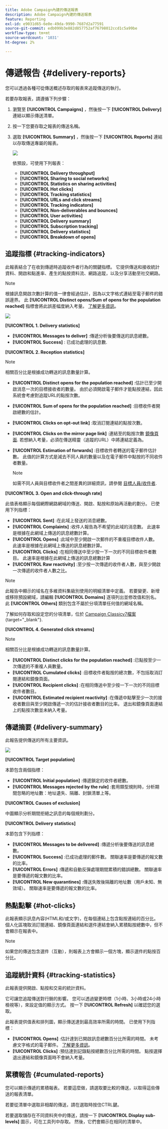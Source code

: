```yaml
---
title: Adobe Campaign內建的傳送報表
description: Adobe Campaign內建的傳送報表
feature: Reporting
exl-id: e9031d65-6e0e-49da-9990-7687d2a77591
source-git-commit: edb099b3e882d857752af76798012ccd1c5a99be
workflow-type: tm+mt
source-wordcount: '1031'
ht-degree: 2%

---
```


# 傳遞報告 {#delivery-reports}

您可以透過各種可從傳送概述存取的報表來追蹤傳送的執行。

若要存取報表，請遵循下列步驟：

1. 瀏覽至 **[!UICONTROL Campaigns]** ，然後按一下 **[!UICONTROL Delivery]** 連結以顯示傳送清單。
1. 按一下您要存取之報表的傳送名稱。
1. 選取 **[!UICONTROL Summary]** ，然後按一下 **[!UICONTROL Reports]** 連結以存取傳送專屬的報表。

   ![](assets/detailed-report-2.png)

   依預設，可使用下列報表：

   * **[!UICONTROL Delivery throughput]**
   * **[!UICONTROL Sharing to social networks]**
   * **[!UICONTROL Statistics on sharing activities]**
   * **[!UICONTROL Hot clicks]**
   * **[!UICONTROL Tracking statistics]**
   * **[!UICONTROL URLs and click streams]**
   * **[!UICONTROL Tracking indicators]**
   * **[!UICONTROL Non-deliverables and bounces]**
   * **[!UICONTROL User activities]**
   * **[!UICONTROL Delivery summary]**
   * **[!UICONTROL Subscription tracking]**
   * **[!UICONTROL Delivery statistics]**
   * **[!UICONTROL Breakdown of opens]**

## 追蹤指標 {#tracking-indicators}

此報表結合了在收到傳遞時追蹤收件者行為的關鍵指標。 它提供傳送和接收統計資料、開啟和點進率、產生的點按資料流、網路追蹤，以及分享活動至社交網路。

>[!NOTE]
>
>根據訊息開啟次數計算的值一律會經過估計，因為以文字格式連結至電子郵件的錯誤邊界。 此 **[!UICONTROL Distinct opens/Sum of opens for the population reached]** 指標會將此誤差幅度納入考量。 [了解更多資訊](metrics-calculation.md#tracking-opens-)。

![](assets/tracking-report-synthesis.png)

**[!UICONTROL 1. Delivery statistics]**

* **[!UICONTROL Messages to deliver]** :傳遞分析後要傳送的訊息總數。
* **[!UICONTROL Success]** : 已成功處理的訊息數.

**[!UICONTROL 2. Reception statistics]**

>[!NOTE]
>
>相關百分比是根據成功轉送的訊息數量計算。

* **[!UICONTROL Distinct opens for the population reached]** :估計已至少開啟消息一次的目標接收者的數量。 由於必須開啟電子郵件才能點按連結，因此系統會考慮對追蹤URL的點按次數。
* **[!UICONTROL Sum of opens for the population reached]** :目標收件者開啟總數的估計。
* **[!UICONTROL Clicks on opt-out link]** :取消訂閱連結的點按次數。
* **[!UICONTROL Clicks on the mirror page link]** :連結至的點按次數 [鏡像頁面](../send/mirror-page.md). 若想納入考量，必須在傳送精靈（追蹤的URL）中將連結定義為。
* **[!UICONTROL Estimation of forwards]** :目標收件者轉送的電子郵件估計數。 此值的計算方式是減去不同人員的數量以及在電子郵件中點按的不同收件者數量。

   >[!NOTE]
   >
   >如需不同人員與目標收件者之間差異的詳細資訊，請參閱 [目標人員/收件者](metrics-calculation.md#targeted-persons---recipients).

**[!UICONTROL 3. Open and click-through rate]**

此值表格顯示每個網際網路網域的傳送、開啟、點按和原始再活動的劃分。 已使用下列指標：

* **[!UICONTROL Sent]** :在此域上發送的消息總數。
* **[!UICONTROL Complaints]** :收件人報告為不希望的此域的消息數。 此速率是根據在此網域上傳送的訊息總數計算。
* **[!UICONTROL Opens]** :此域中至少開啟一次郵件的不重複目標收件人數。 此速率是根據在此網域上傳送的訊息總數計算。
* **[!UICONTROL Clicks]** :在相同傳送中至少按一下一次的不同目標收件者數目。 此速率是根據在此網域上傳送的訊息總數計算
* **[!UICONTROL Raw reactivity]** :至少按一次傳遞的收件者人數，與至少開啟一次傳遞的收件者人數之比。

>[!NOTE]
>
>此報告中顯示的域名在多維資料集級別使用的明細清單中定義。 若要變更、新增或移除預設網域，請編輯 **[!UICONTROL Domains]** 逐項列出並修改值和別名。 此 **[!UICONTROL Others]** 類別包含不屬於分項清單任何值的網域名稱。
>
>了解如何存取和設定您的分項清單，位於 [Campaign Classicv7檔案](https://experienceleague.adobe.com/docs/campaign-classic/using/getting-started/administration-basics/managing-enumerations.html){target="_blank"}.


**[!UICONTROL 4. Generated click streams]**

>[!NOTE]
>
>相關百分比是根據成功轉送的訊息數量計算。

* **[!UICONTROL Distinct clicks for the population reached]** :已點按至少一次傳遞的不重複人員數量。
* **[!UICONTROL Cumulated clicks]** :目標收件者點按的總次數，不包括取消訂閱連結和鏡像頁面。
* **[!UICONTROL Recipient clicks]** :在相同傳送中至少按一下一次的不同目標收件者數目。
* **[!UICONTROL Estimated recipient reactivity]** :在傳遞中點擊至少一次的接收者數目與至少開啟傳遞一次的估計接收者數目的比率。 退出和鏡像頁面連結上的點按次數並未納入考量。
<!--
**[!UICONTROL 5. Web tracking]**

* **[!UICONTROL Visited pages]** : Number of web pages visited following message reception.
* **[!UICONTROL Transactions]** : Number of purchases following message reception.
* **[!UICONTROL Total amount]** : Total amount of purchases following message reception. 
* **[!UICONTROL Average transaction amount]** : Average purchase made by distinct delivery recipients. 
* **[!UICONTROL Articles]** : Number of articles purchased by the delivery recipients. 
* **[!UICONTROL Average count of articles per transaction]** : Average number of items per purchase made by distinct recipients.
* **[!UICONTROL Average amount per message]** : Average amount of purchases generated per message.

  >[!NOTE]
  >
  >In order for a visited page, transaction, amount or article to be taken into account, a webtracking tag must be inserted into the matching web page. Webtracking configuration is presented in [this section](../../configuration/using/about-web-tracking.md).

**[!UICONTROL 6. Sharing activities to email and social networks]**

This section shows the number of messages shared on each social network. For more on this, refer to [Sharing to social networks](../../reporting/using/global-reports.md#sharing-to-social-networks).

## URLs and click streams {#urls-and-click-streams}

This report shows the list of pages visited following a delivery. 

![](assets/s_ncs_user_url_report.png)

You can configure the contents of this report by selecting: the score chart to be displayed, the time filter (since the action launch, over the first 6 hours following launch, etc.) and the data display mode (by label, by URL, by category. Click **[!UICONTROL Refresh]** to confirm your selection.

The following rates are displayed in the upper section of the report:

* **[!UICONTROL Reactivity]** : Ratio of the number of targeted recipients having clicked in a delivery, in relation to the estimated number of targeted recipients having opened a delivery. Clicks on the opt-out link and on the mirror page are not taken into account.

  >[!NOTE]
  >
  >For more information on tracking opens, refer to [this section](metrics-calculation.md#tracking-opens-).

* **[!UICONTROL Distinct clicks]** : Number of distinct people having clicked at least once (excluding unsubscription link and mirror page) in a delivery. The rate displayed is calculated based on the number of messages delivered successfully. 
* **[!UICONTROL Cumulated clicks]** : Total number of clicks by targeted recipients (excluding unsubscription link and mirror page). The rate displayed is calculated based on the number of messages forwarded successfully.

**[!UICONTROL Platform average]** : This average rate, displayed under each rate (reactivity, distinct clicks, and cumulated clicks), is calculated for deliveries sent over the previous six months. Only deliveries with the same typology and on the same channel are taken into account. Proofs are excluded.

The central table provides the following information:

* **[!UICONTROL Clicks]** : Number of cumulated clicks, per link. 
* **[!UICONTROL Clicks (in %)]** : Breakdown of the number of clicks per link, in relation to the total number of cumulated clicks.

**[!UICONTROL Breakdown of clicks in time]**

This chart shows the breakdown of cumulated clicks per day.
-->

## 傳遞摘要 {#delivery-summary}

此報告提供傳送的所有主要資訊。

![](assets/user-report-summary.png)

**[!UICONTROL Target population]**

本節包含兩個指標：

* **[!UICONTROL Initial population]** :傳遞鎖定的收件者總數。
* **[!UICONTROL Messages rejected by the rule]** :套用類型規則時，分析期間忽略的地址數：地址遺失、隔離、封鎖清單上等。 <!--For more information on typology rules, refer to this [page](../../delivery/using/steps-validating-the-delivery.md#validation-process-with-typologies).-->

**[!UICONTROL Causes of exclusion]**

中圖顯示分析期間拒絕之訊息的每個規則劃分。

**[!UICONTROL Delivery statistics]**

本節包含下列指標：

* **[!UICONTROL Messages to be delivered]** :傳遞分析後要傳送的訊息總數。
* **[!UICONTROL Success]** :已成功處理的郵件數。 關聯速率是要傳遞的報文數的比率。
* **[!UICONTROL Errors]** :傳遞和自動反彈處理期間累積的錯誤總數。 關聯速率是要傳遞的報文數的比率。
* **[!UICONTROL New quarantines]** :傳送失敗後隔離的地址數（用戶未知、無效域）。 關聯速率是要傳遞的報文數的比率。

## 熱點點擊 {#hot-clicks}

此報表顯示訊息內容(HTML和/或文字)，在每個連結上包含點按連結的百分比。 個人化區塊取消訂閱連結、鏡像頁面連結和選件連結會納入累積點按總數中，但不會顯示在報表中。

>[!NOTE]
>
>如果您的傳送包含選件（互動），則報表上方會顯示一個方塊，顯示選件的點按百分比。


## 追蹤統計資料 {#tracking-statistics}

此報表提供開啟、點按和交易的統計資料。

它可讓您追蹤傳送對行銷的影響。 您可以透過變更時標（1小時、3小時或24小時檢視等），來設定值的顯示方式。 按一下 **[!UICONTROL Refresh]** 以確認您的選取。

此報表提供值表和排列圖，顯示傳送達到最高效率所需的時間。 已使用下列指標：

* **[!UICONTROL Opens]** :估計達到已開啟訊息總數百分比所需的時間。 未考慮文字格式的電子郵件。 [了解更多資訊](metrics-calculation.md#tracking-opens-)。
* **[!UICONTROL Clicks]** :預估達到記錄點按總數百分比所需的時間。 點按選擇退出連結和鏡像頁面時不會納入考量。
<!--
* **[!UICONTROL Transactions]** : Time required to achieve a percentage of the total number of transactions following message reception. In order for a transaction to be taken into account, a transaction type webtracking tag must be inserted into the matching web page. Webtracking configuration is presented in [this section](../../configuration/using/about-web-tracking.md).
-->


## 累積報告 {#cumulated-reports}

您可以顯示傳遞的累積報表。 若要這麼做，請選取要比較的傳送，以取得這些傳送的報表清單。

若要從清單中選取非相鄰的傳送，請在選取時按住CTRL鍵。

若要選取儲存在不同資料夾中的傳送，請按一下 **[!UICONTROL Display sub-levels]** 圖示，可在工具列中存取。 然後，它們會顯示在相同的清單中。
